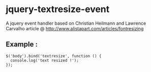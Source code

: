 jquery-textresize-event
=======================

A jquery event handler based on Christian Heilmann and Lawrence Carvalho article @ http://www.alistapart.com/articles/fontresizing

Example :
---------

    $('body').bind('textresize', function () {
      console.log('text resized !');
    });